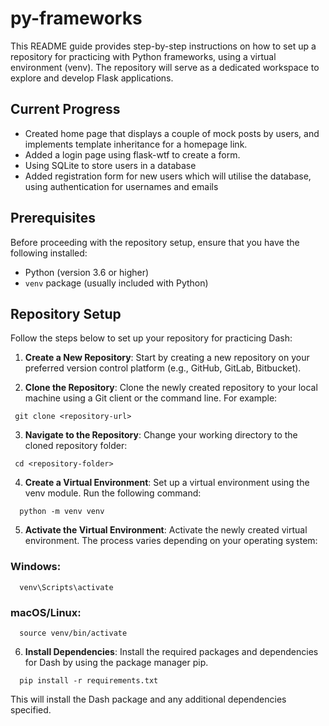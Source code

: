# py-frameworks

This README guide provides step-by-step instructions on how to set up a repository for practicing with Python frameworks, using a virtual environment (venv). The repository will serve as a dedicated workspace to explore and develop Flask applications.

## Current Progress
- Created home page that displays a couple of mock posts by users, and implements template inheritance for a homepage link.
- Added a login page using flask-wtf to create a form.
- Using SQLite to store users in a database
- Added registration form for new users which will utilise the database, using authentication for usernames and emails

## Prerequisites

Before proceeding with the repository setup, ensure that you have the following installed:

- Python (version 3.6 or higher)
- `venv` package (usually included with Python)

## Repository Setup

Follow the steps below to set up your repository for practicing Dash:

1. **Create a New Repository**: Start by creating a new repository on your preferred version control platform (e.g., GitHub, GitLab, Bitbucket).

2. **Clone the Repository**: Clone the newly created repository to your local machine using a Git client or the command line. For example:

  ```shell
   git clone <repository-url>
   ```
   
3. **Navigate to the Repository**: Change your working directory to the cloned repository folder:

  ```shell
   cd <repository-folder>
   ```
   
4. **Create a Virtual Environment**: Set up a virtual environment using the venv module. Run the following command:

 ```shell
   python -m venv venv
   ```

5. **Activate the Virtual Environment**: Activate the newly created virtual environment. The process varies depending on your operating system:
### Windows:

 ```shell
   venv\Scripts\activate
   ```

### macOS/Linux:

 ```shell
   source venv/bin/activate
   ```

6. **Install Dependencies**: Install the required packages and dependencies for Dash by using the package manager pip.

 ```shell
   pip install -r requirements.txt
   ```

This will install the Dash package and any additional dependencies specified.
